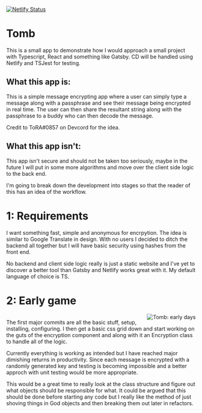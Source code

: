 [![Netlify Status](https://api.netlify.com/api/v1/badges/5110cb68-898b-495c-863b-84fd86ace6a7/deploy-status)](https://app.netlify.com/sites/silly-keller-c34bc0/deploys)

# Tomb

This is a small app to demonstrate how I would approach a small project with Typescript, React and something like Gatsby. CD will be handled using Netlify and TSJest for testing.

## What this app is:

This is a simple message encrypting app where a user can simply type a message along with a passphrase and see their message being encrypted in real time. The user can then share the resultant string along with the passphrase to a buddy who can then decode the message.

Credit to ToRA#0857 on Devcord for the idea.

## What this app isn't:

This app isn't secure and should not be taken too seriously, maybe in the future I will put in some more algorithms and move over the client side logic to the back end.

I'm going to break down the development into stages so that the reader of this has an idea of the workflow.

# 1: Requirements

I want something fast, simple and anonymous for encrpytion. The idea is similar to Google Translate in design. With no users I decided to ditch the backend all together but I will have basic security using hashes from the front end.

No backend and client side logic really is just a static website and I've yet to discover a better tool than Gatsby and Netlify works great with it. My default language of choice is TS.

# 2: Early game

<img style="float: right; margin-left: 25px" alt="Tomb: early days" src="https://i.imgur.com/sTdcYgF.png?1">
<img>

The first major commits are all the basic stuff, setup, installing, configuring. I then get a basic css grid down and start working on the guts of the encryption component and along with it an Encryption class to handle all of the logic.

Currently everything is working as intended but I have reached major dimishing returns in productivity. Since each message is encrypted with a randomly generated key and testing is becoming impossible and a better approch with unit testing would be more appropriate.

This would be a great time to really look at the class structure and figure out what objects should be responsible for what. It could be argued that this should be done before starting any code but I really like the method of just shoving things in God objects and then breaking them out later in refactors.
